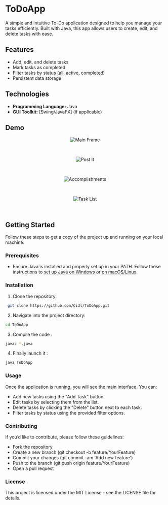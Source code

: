 # ToDoApp

A simple and intuitive To-Do application designed to help you manage your tasks efficiently. Built with Java, this app allows users to create, edit, and delete tasks with ease.

## Features

- Add, edit, and delete tasks
- Mark tasks as completed
- Filter tasks by status (all, active, completed)
- Persistent data storage

## Technologies

- **Programming Language:** Java
- **GUI Toolkit:** [Swing/JavaFX] (if applicable)

## Demo

<p align="center">
<img src="assets/main_frame.png" alt="Main Frame">
</p>
<br/>
<p align="center">
<img src="assets/post_it.png" alt="Post It">
</p>
<br/>   
<p align="center">
<img src="assets/accomplishment.png" alt="Accomplishments">
</p>
<br/>
<p align="center">
<img src="assets/list.png" alt="Task List">
</p>
<br/>    

## Getting Started

Follow these steps to get a copy of the project up and running on your local machine:

### Prerequisites

- Ensure Java is installed and properly set up in your PATH. Follow these instructions to [set up Java on Windows](https://javatutorial.net/set-java-home-windows-10) or [on macOS/Linux](https://docs.oracle.com/javase/8/docs/technotes/guides/install/install_overview.html).

### Installation
1. Clone the repository:
  ```bash
   git clone https://github.com/Ci3l/ToDoApp.git
   ```
2. Navigate into the project directory:
  ```bash
  cd ToDoApp
  ```
3. Compile the code :
  ```bash
  javac *.java
  ```
4. Finally launch it :
  ```bash
  java ToDoApp
  ```
### Usage
Once the application is running, you will see the main interface. You can:

* Add new tasks using the "Add Task" button.
* Edit tasks by selecting them from the list.
* Delete tasks by clicking the "Delete" button next to each task.
* Filter tasks by status using the provided filter options.

### Contributing
If you’d like to contribute, please follow these guidelines:

* Fork the repository
* Create a new branch (git checkout -b feature/YourFeature)
* Commit your changes (git commit -am 'Add new feature')
* Push to the branch (git push origin feature/YourFeature)
* Open a pull request

### License
This project is licensed under the MIT License - see the LICENSE file for details.
